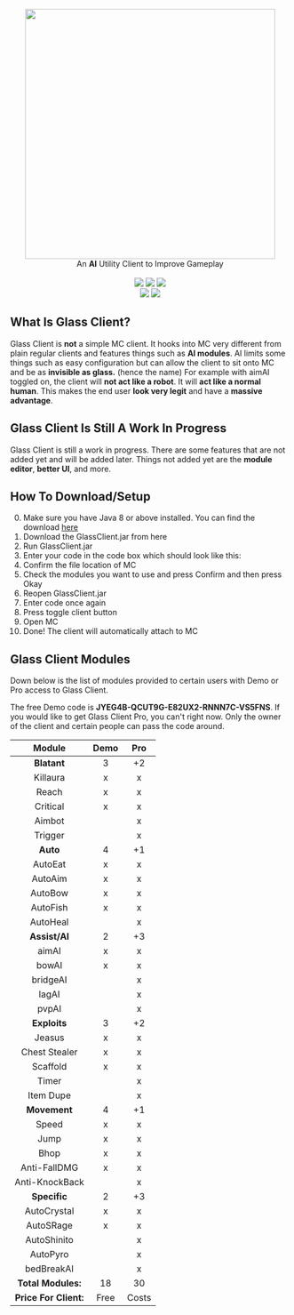 
<p align="center">  
      <img src="https://i.imgur.com/NgNDg9w.png" width="450">  
      <br>  
      An <b>AI</b> Utility Client to Improve Gameplay  
      <br>  
        <br>  
      <img src="https://img.shields.io/badge/version-1.3-blue">  
     <img src="https://img.shields.io/badge/status-w.i.p-yellow">  
     <img src="https://img.shields.io/badge/Compatible%20MC%20Versions-1.8.9%20to%20Latest-green">  
     <br>  
     <img src="https://img.shields.io/badge/demo-free-green">  
     <img src="https://img.shields.io/badge/pro-costly-red">  
</p>  

## What Is Glass Client?
Glass Client is **not** a simple MC client. It hooks into MC very different from plain regular clients and features things such as **AI modules**. AI limits some things such as easy configuration but can allow the client to sit onto MC and be as **invisible as glass.** (hence the name) For example with aimAI toggled on, the client will **not act like a robot**. It will **act like a normal human**. This makes the end user **look very legit** and have a **massive advantage**.

## Glass Client Is Still A Work In Progress
Glass Client is still a work in progress. There are some features that are not added yet and will be added later. Things not added yet are the **module editor**, **better UI**, and more.

## How To Download/Setup
0. Make sure you have Java 8 or above installed. You can find the download [here](https://java.com/en/download/)
1. Download the GlassClient.jar from here
2. Run GlassClient.jar
3. Enter your code in the code box which should look like this:
4. Confirm the file location of MC
5. Check the modules you want to use and press Confirm and then press Okay
6. Reopen GlassClient.jar
7. Enter code once again
8. Press toggle client button
9. Open MC
10. Done! The client will automatically attach to MC

## Glass Client Modules
Down below is the list of modules provided to certain users with Demo or Pro access to Glass Client.

The free Demo code is **JYEG4B-QCUT9G-E82UX2-RNNN7C-VS5FNS**. If you would like to get Glass Client Pro, you can't right now. Only the owner of the client and certain people can pass the code around.

|     Module     | Demo |  Pro  |  
|:--------------:|:----:|:-----:|  
| **Blatant** |   3  |   +2  |  
| Killaura       |   x  |   x   |  
| Reach          |   x  |   x   |  
| Critical       |   x  |   x   |  
| Aimbot         |      |   x   |  
| Trigger        |      |   x   |  
| **Auto** |   4  |   +1  |  
| AutoEat        |   x  |   x   |  
| AutoAim        |   x  |   x   |  
| AutoBow        |   x  |   x   |  
| AutoFish       |   x  |   x   |  
| AutoHeal       |      |   x   |  
| **Assist/AI** |   2  |   +3  |  
| aimAI          |   x  |   x   |  
| bowAI          |   x  |   x   |  
| bridgeAI       |      |   x   |  
| lagAI          |      |   x   |  
| pvpAI          |      |   x   |  
| **Exploits** |   3  |   +2  |  
| Jeasus         |   x  |   x   |  
| Chest Stealer  |   x  |   x   |  
| Scaffold       |   x  |   x   |  
| Timer          |      |   x   |  
| Item Dupe      |      |   x   |  
| **Movement** |   4  |   +1  |  
| Speed          |   x  |   x   |  
| Jump           |   x  |   x   |  
| Bhop           |   x  |   x   |  
| Anti-FallDMG   |   x  |   x   |  
| Anti-KnockBack |      |   x   |  
| **Specific** |   2  |   +3  |  
| AutoCrystal    |   x  |   x   |  
| AutoSRage      |   x  |   x   |  
| AutoShinito    |      |   x   |  
| AutoPyro       |      |   x   |  
| bedBreakAI     |      |   x   |  
| **Total Modules:** |  18  |   30  |  
| **Price For Client:** | Free  | Costs |